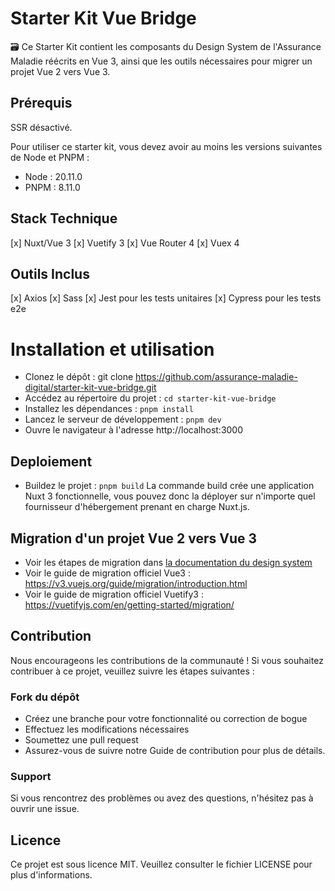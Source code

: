 # Starter Kit Vue Bridge

🗃️ Ce Starter Kit contient les composants du Design System de l'Assurance Maladie réécrits en Vue 3, ainsi que les outils nécessaires pour migrer un projet Vue 2 vers Vue 3.

## Prérequis

SSR désactivé.

Pour utiliser ce starter kit, vous devez avoir au moins les versions suivantes de Node et PNPM :

- Node : 20.11.0
- PNPM : 8.11.0

## Stack Technique

[x] Nuxt/Vue 3
[x] Vuetify 3
[x] Vue Router 4
[x] Vuex 4

## Outils Inclus

[x] Axios
[x] Sass
[x] Jest pour les tests unitaires
[x] Cypress pour les tests e2e

# Installation et utilisation

- Clonez le dépôt : git clone https://github.com/assurance-maladie-digital/starter-kit-vue-bridge.git
- Accédez au répertoire du projet : `cd starter-kit-vue-bridge`
- Installez les dépendances : `pnpm install`
- Lancez le serveur de développement : `pnpm dev`
- Ouvre le navigateur à l'adresse http://localhost:3000

## Deploiement

- Buildez le projet : `pnpm build`
  La commande build crée une application Nuxt 3 fonctionnelle, vous pouvez donc la déployer sur n'importe quel
  fournisseur d'hébergement prenant en charge Nuxt.js.

## Migration d'un projet Vue 2 vers Vue 3

- Voir les étapes de migration dans [la documentation du design system](https://digital-design-system.netlify.app/migration-bridge)
- Voir le guide de migration officiel Vue3 : https://v3.vuejs.org/guide/migration/introduction.html
- Voir le guide de migration officiel Vuetify3 : https://vuetifyjs.com/en/getting-started/migration/

## Contribution

Nous encourageons les contributions de la communauté ! Si vous souhaitez contribuer à ce projet, veuillez suivre les étapes suivantes :

### Fork du dépôt

- Créez une branche pour votre fonctionnalité ou correction de bogue
- Effectuez les modifications nécessaires
- Soumettez une pull request
- Assurez-vous de suivre notre Guide de contribution pour plus de détails.

### Support

Si vous rencontrez des problèmes ou avez des questions, n'hésitez pas à ouvrir une issue.

## Licence

Ce projet est sous licence MIT. Veuillez consulter le fichier LICENSE pour plus d'informations.
